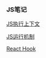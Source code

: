 ### JS笔记

[JS执行上下文](https://github.com/licong96/blogs/issues/9)

[JS运行机制](https://github.com/licong96/blogs/issues/8#issue-745391195)

[React Hook](https://github.com/licong96/blogs/issues/11#issue-753970671)
